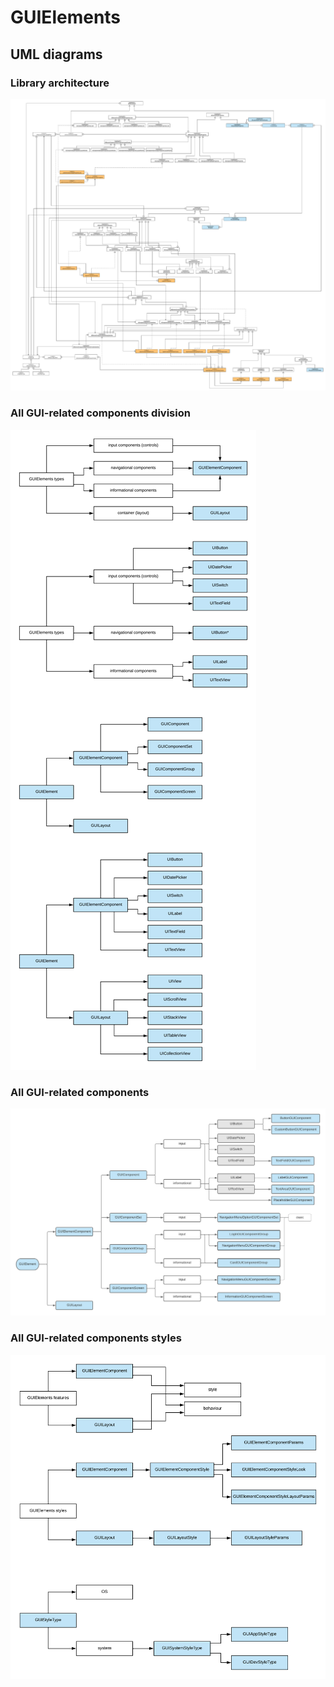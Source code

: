 # GUIElements

## UML diagrams

### Library architecture

![image info](./docs/UML/class-diagrams/library_architecture.png)

### All GUI-related components division

![image info](./docs/UML/all_gui-related_components_division.png)

### All GUI-related components

![image info](./docs/UML/all_gui-related_components.png)

### All GUI-related components styles

![image info](./docs/UML/all_gui-related_components_styles.png)
